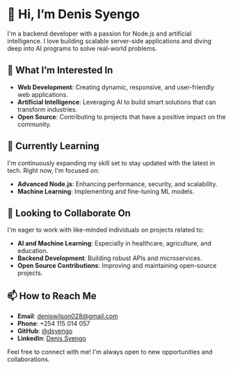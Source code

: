 # 👋 Hi, I’m Denis Syengo

I'm a backend developer with a passion for Node.js and artificial intelligence. I love building scalable server-side applications and diving deep into AI programs to solve real-world problems.

## 👀 What I’m Interested In

- **Web Development**: Creating dynamic, responsive, and user-friendly web applications.
- **Artificial Intelligence**: Leveraging AI to build smart solutions that can transform industries.
- **Open Source**: Contributing to projects that have a positive impact on the community.

## 🌱 Currently Learning

I'm continuously expanding my skill set to stay updated with the latest in tech. Right now, I'm focused on:

- **Advanced Node.js**: Enhancing performance, security, and scalability.
- **Machine Learning**: Implementing and fine-tuning ML models.


## 💞️ Looking to Collaborate On

I'm eager to work with like-minded individuals on projects related to:

- **AI and Machine Learning**: Especially in healthcare, agriculture, and education.
- **Backend Development**: Building robust APIs and microservices.
- **Open Source Contributions**: Improving and maintaining open-source projects.

## 📫 How to Reach Me

- **Email**: [deniswilson028@gmail.com](mailto:deniswilson028@gmail.com)
- **Phone**: +254 115 014 057
- **GitHub**: [@dsyengo](https://github.com/dsyengo)
- **LinkedIn**: [Denis Syengo](www.linkedin.com/in/dsyengo)

Feel free to connect with me! I'm always open to new opportunities and collaborations.


<!---
dsyengo/dsyengo is a ✨ special ✨ repository because its `README.md` (this file) appears on your GitHub profile.
You can click the Preview link to take a look at your changes.
--->
